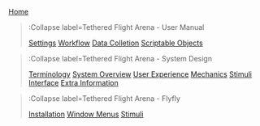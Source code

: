 [Home](/)
> :Collapse label=Tethered Flight Arena - User Manual
>
> [Settings](/docs/usermanual/settings)
> [Workflow](/docs/usermanual/workflow)
> [Data Colletion](/docs/usermanual/datacollection)
> [Scriptable Objects](/docs/usermanual/scriptableobjects)

> :Collapse label=Tethered Flight Arena - System Design
>
> [Terminology](/docs/systemdesign/terminology)
> [System Overview](/docs/systemdesign/systemoverview)
> [User Experience](/docs/systemdesign/userexperience)
> [Mechanics](/docs/systemdesign/mechanics)
> [Stimuli](/docs/systemdesign/stimuli)
> [Interface](/docs/systemdesign/interface)
> [Extra Information](/docs/systemdesign/extrainformation)

> :Collapse label=Tethered Flight Arena - Flyfly
>
> [Installation](/docs/flyfly/installation)
> [Window Menus](/docs/flyfly/windowmenus)
> [Stimuli](/docs/flyfly/stimuli)